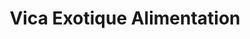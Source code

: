 ---
title: "Vica Exotique Alimentation"
url: /fleury-les-aubrais/vica-exotique-alimentation/
shop: Lebensmittel
---